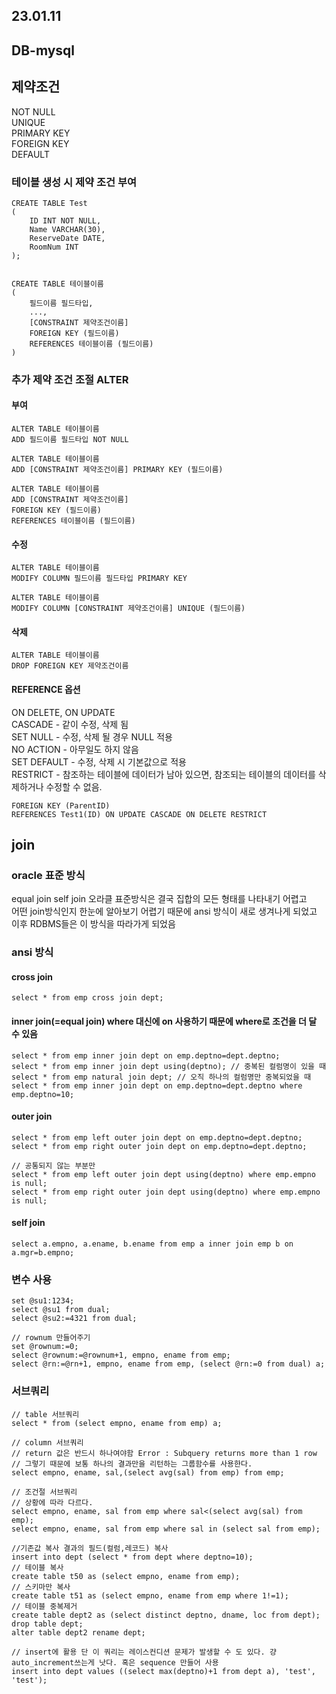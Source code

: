 ## 23.01.11

## DB-mysql

## 제약조건
NOT NULL   
UNIQUE   
PRIMARY KEY   
FOREIGN KEY   
DEFAULT   
### 테이블 생성 시 제약 조건 부여
```
CREATE TABLE Test
(
    ID INT NOT NULL,
    Name VARCHAR(30),
    ReserveDate DATE,
    RoomNum INT
);


CREATE TABLE 테이블이름
(
    필드이름 필드타입,
    ...,
    [CONSTRAINT 제약조건이름]
    FOREIGN KEY (필드이름)
    REFERENCES 테이블이름 (필드이름)
)
```
### 추가 제약 조건 조절 ALTER 
#### 부여
```
ALTER TABLE 테이블이름
ADD 필드이름 필드타입 NOT NULL

ALTER TABLE 테이블이름
ADD [CONSTRAINT 제약조건이름] PRIMARY KEY (필드이름)

ALTER TABLE 테이블이름
ADD [CONSTRAINT 제약조건이름]
FOREIGN KEY (필드이름)
REFERENCES 테이블이름 (필드이름)
```
#### 수정
```
ALTER TABLE 테이블이름
MODIFY COLUMN 필드이름 필드타입 PRIMARY KEY

ALTER TABLE 테이블이름
MODIFY COLUMN [CONSTRAINT 제약조건이름] UNIQUE (필드이름)
```
#### 삭제
```
ALTER TABLE 테이블이름
DROP FOREIGN KEY 제약조건이름
```
#### REFERENCE 옵션
ON DELETE, ON UPDATE   
CASCADE - 같이 수정, 삭제 됨   
SET NULL - 수정, 삭제 될 경우 NULL 적용   
NO ACTION - 아무일도 하지 않음   
SET DEFAULT - 수정, 삭제 시 기본값으로 적용   
RESTRICT - 참조하는 테이블에 데이터가 남아 있으면, 참조되는 테이블의 데이터를 삭제하거나 수정할 수 없음.   
```
FOREIGN KEY (ParentID)
REFERENCES Test1(ID) ON UPDATE CASCADE ON DELETE RESTRICT
```

## join
### oracle 표준 방식
equal join
self join
오라클 표준방식은 결국 집합의 모든 형태를 나타내기 어렵고   
어떤 join방식인지 한눈에 알아보기 어렵기 때문에 ansi 방식이 새로 생겨나게 되었고   
이후 RDBMS들은 이 방식을 따라가게 되었음   

### ansi 방식
#### cross join
```
select * from emp cross join dept;
```
#### inner join(=equal join) where 대신에 on 사용하기 때문에 where로 조건을 더 달 수 있음
```
select * from emp inner join dept on emp.deptno=dept.deptno;
select * from emp inner join dept using(deptno); // 중복된 컬럼명이 있을 때
select * from emp natural join dept; // 오직 하나의 컬럼명만 중복되었을 때
select * from emp inner join dept on emp.deptno=dept.deptno where emp.deptno=10;
```
#### outer join
```
select * from emp left outer join dept on emp.deptno=dept.deptno;
select * from emp right outer join dept on emp.deptno=dept.deptno;

// 공통되지 않는 부분만
select * from emp left outer join dept using(deptno) where emp.empno is null;
select * from emp right outer join dept using(deptno) where emp.empno is null;
```
#### self join
```
select a.empno, a.ename, b.ename from emp a inner join emp b on a.mgr=b.empno;
```

### 변수 사용
```
set @su1:1234;
select @su1 from dual;
select @su2:=4321 from dual;

// rownum 만들어주기
set @rownum:=0;
select @rownum:=@rownum+1, empno, ename from emp;
select @rn:=@rn+1, empno, ename from emp, (select @rn:=0 from dual) a;
```

### 서브쿼리
```
// table 서브쿼리
select * from (select empno, ename from emp) a;

// column 서브쿼리
// return 값은 반드시 하나여야함 Error : Subquery returns more than 1 row
// 그렇기 때문에 보통 하나의 결과만을 리턴하는 그룹함수를 사용한다.
select empno, ename, sal,(select avg(sal) from emp) from emp;

// 조건절 서브쿼리
// 상황에 따라 다르다.
select empno, ename, sal from emp where sal<(select avg(sal) from emp);
select empno, ename, sal from emp where sal in (select sal from emp);

//기존값 복사 결과의 필드(컬럼,레코드) 복사
insert into dept (select * from dept where deptno=10);
// 테이블 복사
create table t50 as (select empno, ename from emp);
// 스키마만 복사
create table t51 as (select empno, ename from emp where 1!=1);
// 테이블 중복제거
create table dept2 as (select distinct deptno, dname, loc from dept);
drop table dept;
alter table dept2 rename dept;

// insert에 활용 단 이 쿼리는 레이스컨디션 문제가 발생할 수 도 있다. 걍 auto_increment쓰는게 낫다. 혹은 sequence 만들어 사용
insert into dept values ((select max(deptno)+1 from dept a), 'test', 'test');
```
